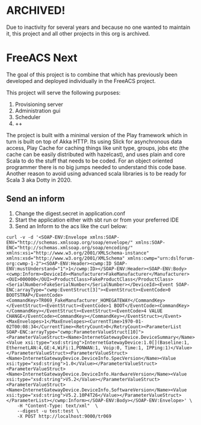 # ARCHIVED!

Due to inactivity for several years and because no one wanted to maintain it, this project and all other projects in this org is archived.

# FreeACS Next

The goal of this project is to combine that which has previously been developed and deployed individually in the FreeACS project. 

This project will serve the following purposes:

1. Provisioning server 
2. Administration gui
3. Scheduler
4. ++

The project is built with a minimal version of the Play framework which in turn is built on top of Akka HTTP. Its using Slick for asynchronous data access, Play Cache for caching things like unit type, groups, jobs etc (the cache can be easily distributed with hazelcast), and uses plain and core Scala to do the stuff that needs to be coded. For an object oriented programmer there is no big jumps needed to understand this code base. Another reason to avoid using advanced scala libraries is to be ready for Scala 3 aka Dotty in 2020.

## Send an inform

1. Change the digest.secret in application.conf
2. Start the application either with sbt run or from your preferred IDE
3. Send an Inform to the acs like the curl below:

```
curl -v -d '<SOAP-ENV:Envelope xmlns:SOAP-ENV="http://schemas.xmlsoap.org/soap/envelope/" xmlns:SOAP-ENC="http://schemas.xmlsoap.org/soap/encoding/" xmlns:xsi="http://www.w3.org/2001/XMLSchema-instance" xmlns:xsd="http://www.w3.org/2001/XMLSchema" xmlns:cwmp="urn:dslforum-org:cwmp-1-2"><SOAP-ENV:Header><cwmp:ID SOAP-ENV:mustUnderstand="1">1</cwmp:ID></SOAP-ENV:Header><SOAP-ENV:Body><cwmp:Inform><DeviceId><Manufacturer>FakeManufacturer</Manufacturer><OUI>000000</OUI><ProductClass>FakeProductClass</ProductClass><SerialNumber>FakeSerialNumber</SerialNumber></DeviceId><Event SOAP-ENC:arrayType="cwmp:EventStruct[3]"><EventStruct><EventCode>0 BOOTSTRAP</EventCode><CommandKey>TR069_FakeManufacturer_HOMEGATEWAY</CommandKey></EventStruct><EventStruct><EventCode>1 BOOT</EventCode><CommandKey></CommandKey></EventStruct><EventStruct><EventCode>4 VALUE CHANGE</EventCode><CommandKey></CommandKey></EventStruct></Event><MaxEnvelopes>1</MaxEnvelopes><CurrentTime>1970-01-02T00:08:34</CurrentTime><RetryCount>0</RetryCount><ParameterList SOAP-ENC:arrayType="cwmp:ParameterValueStruct[10]"><ParameterValueStruct><Name>InternetGatewayDevice.DeviceSummary</Name><Value xsi:type="xsd:string">InternetGatewayDevice:1.0[](Baseline:1, EthernetLAN:4,GE:4,WiFi:1,PONWAN:1, Voip:0, Time:1, IPPing:1)</Value></ParameterValueStruct><ParameterValueStruct><Name>InternetGatewayDevice.DeviceInfo.SpecVersion</Name><Value xsi:type="xsd:string">1.0</Value></ParameterValueStruct><ParameterValueStruct><Name>InternetGatewayDevice.DeviceInfo.HardwareVersion</Name><Value xsi:type="xsd:string">V5.2</Value></ParameterValueStruct><ParameterValueStruct><Name>InternetGatewayDevice.DeviceInfo.SoftwareVersion</Name><Value xsi:type="xsd:string">V5.2.10P4T26</Value></ParameterValueStruct></ParameterList></cwmp:Inform></SOAP-ENV:Body></SOAP-ENV:Envelope>' \
    -H "Content-Type: text/xml"  \
    --digest -u test:test \
    -X POST http://localhost:9000/tr069
```
